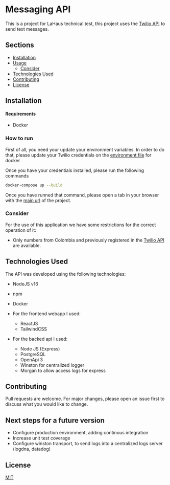 # Messaging API

This is a project for LaHaus technical test, this project uses the [Twilio API](https://www.twilio.com/es-mx/docs) to send text messages.

## Sections

- [Installation](#installation)
- [Usage](#usage)
  - [Consider](#consider)
- [Technologies Used](#technologies-used)
- [Contributing](#contributing)
- [License](#license)

## Installation

#### Requirements

- Docker

### How to run

First of all, you need your update your environment variables. In order to do that, please update your Twilio credentials on the [environment file](messaging-api/src/config/environment/.env.docker) for docker

Once you have your credentials installed, please run the following commands

```sh
docker-compose up --build
```

Once you have runned that command, please open a tab in your browser with the [main url](http://localhost:3000) of the project.

### Consider

For the use of this application we have some restrictions for the correct operation of it:

- Only numbers from Colombia and previously registered in the [Twilio API](https://support.twilio.com/hc/en-us/articles/223180048-Adding-a-Verified-Phone-Number-or-Caller-ID-with-Twilio) are available.

## Technologies Used

The API was developed using the following technologies:

- NodeJS v16
- npm
- Docker

- For the frontend webapp I used:

  - ReactJS
  - TailwindCSS

- For the backed api I used:
  - Node JS (Express)
  - PostgreSQL
  - OpenApi 3
  - Winston for centralized logger
  - Morgan to allow access logs for express

## Contributing

Pull requests are welcome. For major changes, please open an issue first to discuss what you would like to change.

## Next steps for a future version

- Configure production environment, adding continous integration
- Increase unit test coverage
- Configure winston transport, to send logs into a centralized logs server (logdna, datadog)

## License

[MIT](https://choosealicense.com/licenses/mit/)
